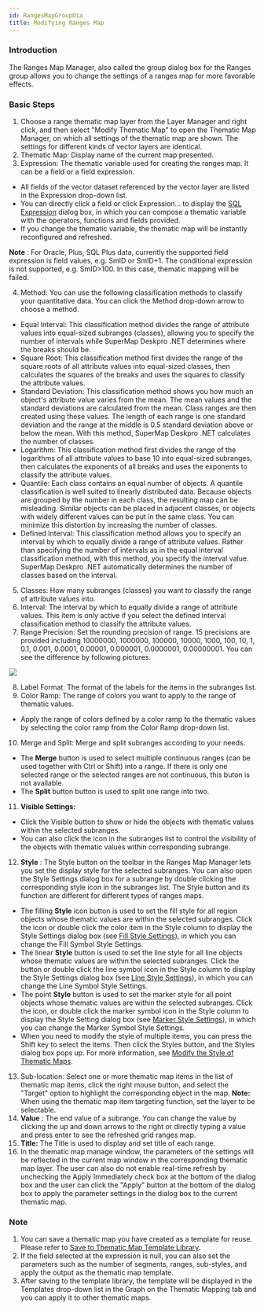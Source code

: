 ```yaml
---
id: RangesMapGroupDia
title: Modifying Ranges Map
---
```

### Introduction

The Ranges Map Manager, also called the group dialog box for the Ranges group
allows you to change the settings of a ranges map for more favorable effects.

### Basic Steps

1. Choose a range thematic map layer from the Layer Manager and right click, and then select "Modify Thematic Map" to open the Thematic Map Manager, on which all settings of the thematic map are shown. The settings for different kinds of vector layers are identical.
2. Thematic Map: Display name of the current map presented.
3. Expression: The thematic variable used for creating the ranges map. It can be a field or a field expression.
  * All fields of the vector dataset referenced by the vector layer are listed in the Expression drop-down list.
  * You can directly click a field or click Expression... to display the [SQL Expression](../../Query/SQLQueryDia) dialog box, in which you can compose a thematic variable with the operators, functions and fields provided.
  * If you change the thematic variable, the thematic map will be instantly reconfigured and refreshed.

**Note** : For Oracle, Plus, SQL Plus data, currently the supported field
expression is field values, e.g. SmID or SmID+1. The conditional expression is
not supported, e.g. SmID>100\. In this case, thematic mapping will be failed.

4. Method: You can use the following classification methods to classify your quantitative data. You can click the Method drop-down arrow to choose a method.
  * Equal Interval: This classification method divides the range of attribute values into equal-sized subranges (classes), allowing you to specify the number of intervals while SuperMap Deskpro .NET determines where the breaks should be.
  * Square Root: This classification method first divides the range of the square roots of all attribute values into equal-sized classes, then calculates the squares of the breaks and uses the squares to classify the attribute values.
  * Standard Deviation: This classification method shows you how much an object's attribute value varies from the mean. The mean values and the standard deviations are calculated from the mean. Class ranges are then created using these values. The length of each range is one standard deviation and the range at the middle is 0.5 standard deviation above or below the mean. With this method, SuperMap Deskpro .NET calculates the number of classes.
  * Logarithm: This classification method first divides the range of the logarithms of all attribute values to base 10 into equal-sized subranges, then calculates the exponents of all breaks and uses the exponents to classify the attribute values.
  * Quantile: Each class contains an equal number of objects. A quantile classification is well suited to linearly distributed data. Because objects are grouped by the number in each class, the resulting map can be misleading. Similar objects can be placed in adjacent classes, or objects with widely different values can be put in the same class. You can minimize this distortion by increasing the number of classes.
  * Defined Interval: This classification method allows you to specify an interval by which to equally divide a range of attribute values. Rather than specifying the number of intervals as in the equal interval classification method, with this method, you specify the interval value. SuperMap Deskpro .NET automatically determines the number of classes based on the interval.
5. Classes: How many subranges (classes) you want to classify the range of attribute values into.
6. Interval: The interval by which to equally divide a range of attribute values. This item is only active if you select the defined interval classification method to classify the attribute values.
7. Range Precision: Set the rounding precision of range. 15 precisions are provided including 10000000, 1000000, 100000, 10000, 1000, 100, 10, 1, 0.1, 0.001, 0.0001, 0.00001, 0.000001, 0.0000001, 0.00000001. You can see the difference by following pictures.

![](img/RangesMapGroupPrecise.png)  

8. Label Format: The format of the labels for the items in the subranges list.
9. Color Ramp: The range of colors you want to apply to the range of thematic values.
  * Apply the range of colors defined by a color ramp to the thematic values by selecting the color ramp from the Color Ramp drop-down list.
10. Merge and Split: Merge and split subranges according to your needs. 
  * The **Merge** button is used to select multiple continuous ranges (can be used together with Ctrl or Shift) into a range. If there is only one selected range or the selected ranges are not continuous, this buton is not available.
  * The **Split** button button is used to split one range into two.
11.  **Visible Settings:**
  * Click the Visible button to show or hide the objects with thematic values within the selected subranges.
  * You can also click the icon in the subranges list to control the visibility of the objects with thematic values within corresponding subrange.
12. **Style** : The Style button on the toolbar in the Ranges Map Manager lets you set the display style for the selected subranges. You can also open the Style Settings dialog box for a subrange by double clicking the corresponding style icon in the subranges list. The Style button and its function are different for different types of ranges maps. 
  * The filling **Style** icon button is used to set the fill style for all region objects whose thematic values are within the selected subranges. Click the icon or double click the color item in the Style column to display the Style Settings dialog box (see [Fill Style Settings](../../Visualization/LayerStyle/FillSymStyle)), in which you can change the Fill Symbol Style Settings.
  * The linear **Style** button is used to set the line style for all line objects whose thematic values are within the selected subranges. Click the button or double click the line symbol icon in the Style column to display the Style Settings dialog box (see [Line Style Settings](../../Visualization/LayerStyle/LineSymStyle)), in which you can change the Line Symbol Style Settings. 
  * The point **Style** button is used to set the marker style for all point objects whose thematic values are within the selected subranges. Click the icon, or double click the marker symbol icon in the Style column to display the Style Setting dialog box (see [Marker Style Settings](../../Visualization/LayerStyle/PointSymStyle)), in which you can change the Marker Symbol Style Settings. 
  * When you need to modify the style of multiple items, you can press the Shift key to select the items. Then click the Styles button, and the Styles dialog box pops up. For more information, see [Modify the Style of Thematic Maps](../ThematicStyle).
13. Sub-location: Select one or more thematic map items in the list of thematic map items, click the right mouse button, and select the "Target" option to highlight the corresponding object in the map. **Note:** When using the thematic map item targeting function, set the layer to be selectable.
14. **Value** : The end value of a subrange. You can change the value by clicking the up and down arrows to the right or directly typing a value and press enter to see the refreshed grid ranges map.
15. **Title:** The Title is used to display and set title of each range.
16. In the thematic map manage window, the parameters of the settings will be reflected in the current map window in the corresponding thematic map layer. The user can also do not enable real-time refresh by unchecking the Apply Immediately check box at the bottom of the dialog box and the user can click the "Apply" button at the bottom of the dialog box to apply the parameter settings in the dialog box to the current thematic map. 

### Note

1. You can save a thematic map you have created as a template for reuse. Please refer to [Save to Thematic Map Template Library](../Methods/DTv2_LoadStyleThemeTempl).
2. If the field selected at the expression is null, you can also set the parameters such as the number of segments, ranges, sub-styles, and apply the output as the thematic map template.
3. After saving to the template library, the template will be displayed in the Templates drop-down list in the Graph on the Thematic Mapping tab and you can apply it to other thematic maps.
